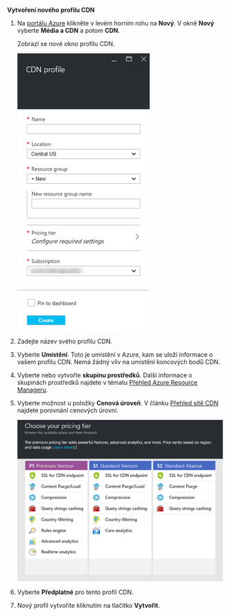 **Vytvoření nového profilu CDN**

1. Na [portálu Azure](https://portal.azure.com) klikněte v levém horním rohu na **Nový**.  V okně **Nový** vyberte **Média a CDN** a potom **CDN**.

    Zobrazí se nové okno profilu CDN.

    ![Nový profil CDN](./media/cdn-create-profile/new-cdn-profile.png)

2. Zadejte název svého profilu CDN.

3. Vyberte **Umístění**.  Toto je umístění v Azure, kam se uloží informace o vašem profilu CDN.  Nemá žádný vliv na umístění koncových bodů CDN.

4. Vyberte nebo vytvořte **skupinu prostředků**.  Další informace o skupinách prostředků najdete v tématu [Přehled Azure Resource Manageru](resource-group-overview.md#resource-groups).

5. Vyberte možnost u položky **Cenová úroveň**.  V článku [Přehled sítě CDN](cdn-overview.md#azure-cdn-features) najdete porovnání cenových úrovní.
    
    ![Výběr cenové úrovně CDN](./media/cdn-create-profile/cdn-choose-sku.png)

6. Vyberte **Předplatné** pro tento profil CDN.

7. Nový profil vytvoříte kliknutím na tlačítko **Vytvořit**. 


<!--HONumber=Jun16_HO2-->


